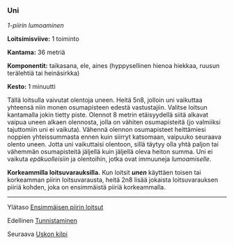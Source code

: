 ### Uni

*1-piirin lumoaminen*

**Loitsimisviive:** 1 toiminto

**Kantama:** 36 metriä

**Komponentit:** taikasana, ele, aines (hyppysellinen hienoa
hiekkaa, ruusun terälehtiä tai heinäsirkka)

**Kesto:** 1 minuutti

Tällä loitsulla vaivutat olentoja uneen. Heitä 5n8, jolloin uni
vaikuttaa yhteensä niin monen osumapisteen edestä vastustajiin.
Valitse loitsun kantamalla jokin tietty piste. Olennot 8
metrin etäisyydellä siitä alkavat vaipua uneen alkaen olennosta,
jolla on vähiten osumapisteitä (jo valmiiksi tajuttomiin uni ei
vaikuta). Vähennä olennon osumapisteet heittämiesi noppien
yhteissummasta ennen kuin siirryt katsomaan, vaipuuko
seuraava olento uneen. Jotta uni vaikuttaisi olentoon, sillä
täytyy olla yhtä paljon tai vähemmän osumapisteitä jäljellä
kuin jäljellä oleva heiton summa. Uni ei vaikuta *epäkuolleisiin* ja
olentoihin, jotka ovat immuuneja *lumoamiselle*.

**Korkeammilla loitsuvarauksilla.** Kun loitsit ***unen*** käyttäen
toisen tai korkeamman piirin loitsuvarausta, heitä 2n8 lisää
jokaista loitsuvarauksen piiriä kohden, joka on ensimmäistä
piiriä korkeammalla.

----

Ylätaso [Ensimmäisen piirin loitsut](1.piirin_loitsut.md)

Edellinen [Tunnistaminen](Tunnistaminen.md)

Seuraava [Uskon kilpi](Uskon_kilpi.md)